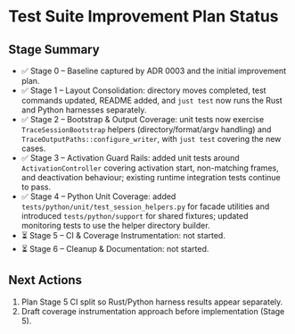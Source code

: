 # Test Suite Improvement Plan Status

## Stage Summary
- ✅ Stage 0 – Baseline captured by ADR 0003 and the initial improvement plan.
- ✅ Stage 1 – Layout Consolidation: directory moves completed, test commands
  updated, README added, and `just test` now runs the Rust and Python harnesses
  separately.
- ✅ Stage 2 – Bootstrap & Output Coverage: unit tests now exercise
  `TraceSessionBootstrap` helpers (directory/format/argv handling) and
  `TraceOutputPaths::configure_writer`, with `just test` covering the new cases.
- ✅ Stage 3 – Activation Guard Rails: added unit tests around
  `ActivationController` covering activation start, non-matching frames, and
  deactivation behaviour; existing runtime integration tests continue to pass.
- ✅ Stage 4 – Python Unit Coverage: added `tests/python/unit/test_session_helpers.py`
  for facade utilities and introduced `tests/python/support` for shared
  fixtures; updated monitoring tests to use the helper directory builder.
- ⏳ Stage 5 – CI & Coverage Instrumentation: not started.
- ⏳ Stage 6 – Cleanup & Documentation: not started.

## Next Actions
1. Plan Stage 5 CI split so Rust/Python harness results appear separately.
2. Draft coverage instrumentation approach before implementation (Stage 5).
